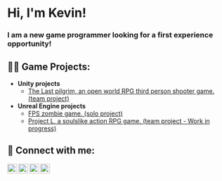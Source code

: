 <h1>Hi, I'm Kevin! </h1>
<h3>I am a new game programmer looking for a first experience opportunity! </h3>

<h2>👨‍💻 Game Projects:</h2>

- <b>Unity projects</b>
  - [The Last pilgrim, an open world RPG third person shooter game. (team project)](https://github.com/joshmadakor1/Algorithms-Practice)
- <b>Unreal Engine projects</b>
  - [FPS zombie game. (solo project)](https://github.com/joshmadakor1/4chan-Image-Analysis-Middleware-C964)
  - [Project L, a soulslike action RPG game. (team project - Work in progress)](https://github.com/joshmadakor1/4chan-Image-Analysis-Middleware-C964)


<h2> 🤳 Connect with me:</h2>

[<img align="left" alt="JoshMadakor | YouTube" width="22px" src="https://cdn.jsdelivr.net/npm/simple-icons@v3/icons/youtube.svg" />][youtube]
[<img align="left" alt="JoshMadakor | Twitter" width="22px" src="https://cdn.jsdelivr.net/npm/simple-icons@v3/icons/twitter.svg" />][twitter]
[<img align="left" alt="JoshMadakor | LinkedIn" width="22px" src="https://cdn.jsdelivr.net/npm/simple-icons@v3/icons/linkedin.svg" />][linkedin]
[<img align="left" alt="JoshMadakor | Instagram" width="22px" src="https://cdn.jsdelivr.net/npm/simple-icons@v3/icons/instagram.svg" />][instagram]

[twitter]: https://twitter.com/joshmadakor
[youtube]: https://www.youtube.com/c/joshmadakor
[instagram]: https://www.instagram.com/joshmadakor/
[linkedin]: https://linkedin.com/in/joshmadakor

<!--
**joshmadakor1/joshmadakor1** is a ✨ _special_ ✨ repository because its `README.md` (this file) appears on your GitHub profile.

Here are some ideas to get you started:

- 🔭 I’m currently working on ...
- 🌱 I’m currently learning ...
- 👯 I’m looking to collaborate on ...
- 🤔 I’m looking for help with ...
- 💬 Ask me about ...
- 📫 How to reach me: ...
- 😄 Pronouns: ...
- ⚡ Fun fact: ...
-->
